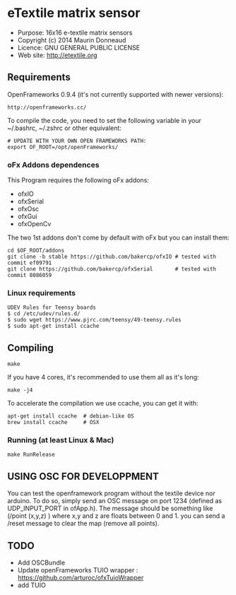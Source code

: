 # eTextile matrix sensor

- Purpose: 16x16 e-textile matrix sensors
- Copyright (c) 2014 Maurin Donneaud
- Licence: GNU GENERAL PUBLIC LICENSE
- Web site: http://etextile.org

## Requirements
OpenFrameworks 0.9.4 (it's not currently supported with newer versions):

    http://openframeworks.cc/

To compile the code, you need to set the following variable in your ~/.bashrc, ~/.zshrc or other equivalent:

    # UPDATE WITH YOUR OWN OPEN FRAMEWORKS PATH:
    export OF_ROOT=/opt/openFrameworks/

### oFx Addons dependences
This Program requires the following oFx addons:
 - ofxIO
 - ofxSerial
 - ofxOsc
 - ofxGui
 - ofxOpenCv

The two 1st addons don't come by default with oFx but you can install them:

    cd $OF_ROOT/addons
    git clone -b stable https://github.com/bakercp/ofxIO # tested with commit ef09791
    git clone https://github.com/bakercp/ofxSerial       # tested with commit 8086059

### Linux requirements
    UDEV Rules for Teensy boards
    $ cd /etc/udev/rules.d/
    $ sudo wget https://www.pjrc.com/teensy/49-teensy.rules
    $ sudo apt-get install ccache

## Compiling

    make

If you have 4 cores, it's recommended to use them all as it's long:

    make -j4

To accelerate the compilation we use ccache, you can get it with:

    apt-get install ccache  # debian-like OS
    brew install ccache     # OSX


### Running (at least Linux & Mac)

    make RunRelease


## USING OSC FOR DEVELOPPMENT
You can test the openframework program without the textile device nor arduino.
To do so, simply send an OSC message on port 1234 (defined as UDP_INPUT_PORT in ofApp.h).
The message should be something like (/point (x,y,z) ) where x,y and z are floats between 0 and 1.
you can send a /reset message to clear the map (remove all points).


## TODO
- Add OSCBundle
- Update openFrameworks TUIO wrapper : https://github.com/arturoc/ofxTuioWrapper
- add TUIO
